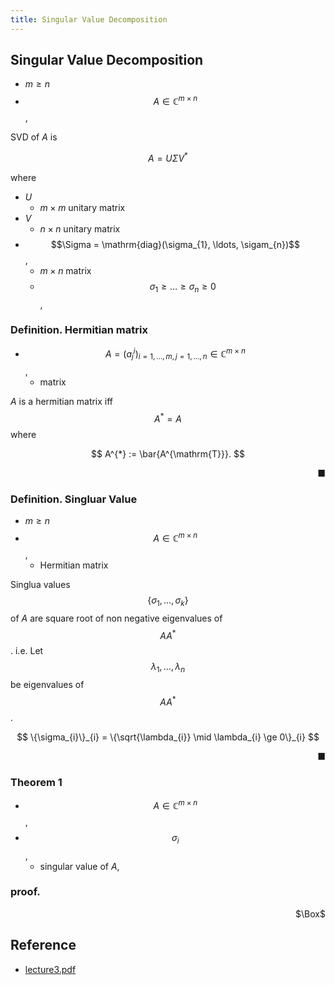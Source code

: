 ```yaml
---
title: Singular Value Decomposition
---
```


## Singular Value Decomposition
* $m \ge n$
* $$A \in \mathbb{C}^{m \times n}$$,

SVD of $A$ is 

$$
\begin{equation}
    A
    =
    U \Sigma V^{*}
\end{equation}
$$

where 

* $U$
    * $m \times m$ unitary matrix
* $V$
    * $n \times n$ unitary matrix
* $$\Sigma = \mathrm{diag}(\sigma_{1}, \ldots, \sigam_{n})$$,
    * $m \times n$ matrix
    * $$\sigma_{1} \ge \ldots \ge \sigma_{n} \ge 0$$,

### Definition. Hermitian matrix
* $$A = (a_{j}^{i})_{i = 1, \ldots, m, j = 1, \ldots, n} \in \mathbb{C}^{m \times n}$$,
    * matrix

$A$ is a hermitian matrix iff $$A^{*} = A$$ where

$$
    A^{*} := \bar{A^{\mathrm{T}}}.
$$

<div class="end-of-statement" style="text-align: right">■</div>

### Definition. Singluar Value
* $m \ge n$
* $$A \in \mathbb{C}^{m \times n}$$,
    * Hermitian matrix

Singlua values $$\{\sigma_{1}, \ldots, \sigma_{k}\}$$ of $A$ are square root of non negative eigenvalues of $$AA^{*}$$.
i.e. Let $$\lambda_{1}, \ldots, \lambda_{n}$$ be eigenvalues of $$AA^{*}$$.

$$
    \{\sigma_{i}\}_{i}
    =
    \{\sqrt{\lambda_{i}} \mid \lambda_{i} \ge 0\}_{i}
$$

<div class="end-of-statement" style="text-align: right">■</div>

### Theorem 1
* $$A \in \mathbb{C}^{m \times n}$$,
* $$\sigma_{i}$$,
    * singular value of $A$,

### proof.

<div class="QED" style="text-align: right">$\Box$</div>

## Reference
* [lecture3.pdf](https://ocw.mit.edu/courses/mathematics/18-335j-introduction-to-numerical-methods-fall-2004/lecture-notes/lecture3.pdf)

